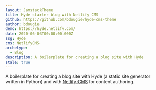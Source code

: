 ```yaml
---
layout: JamstackTheme
title: Hyde starter blog with Netlify CMS
github: https://github.com/bdougie/hyde-cms-theme
author: bdougie
demo: https://hyde.netlify.com/
date: 2020-06-03T00:00:00.000Z
ssg: Hyde
cms: NetlifyCMS
archetype:
  - Blog
description: A boilerplate for creating a blog site with Hyde
stale: true
---
```


A boilerplate for creating a blog site with Hyde (a static site generator written in Python) and with [Netlify CMS](https://www.netlifycms.org) for content authoring.